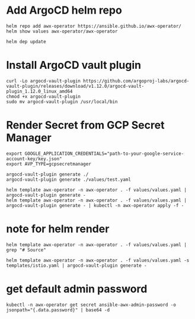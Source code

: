 # Add ArgoCD helm repo

    helm repo add awx-operator https://ansible.github.io/awx-operator/
    helm show values awx-operator/awx-operator

    helm dep update

# Install ArgoCD vault plugin

    curl -Lo argocd-vault-plugin https://github.com/argoproj-labs/argocd-vault-plugin/releases/download/v1.12.0/argocd-vault-plugin_1.12.0_linux_amd64
    chmod +x argocd-vault-plugin
    sudo mv argocd-vault-plugin /usr/local/bin

# Render Secret from GCP Secret Manager

    export GOOGLE_APPLICATION_CREDENTIALS="path-to-your-google-service-account-key/key.json"
    export AVP_TYPE=gcpsecretmanager

    argocd-vault-plugin generate ./
    argocd-vault-plugin generate ./values/test.yaml

    helm template awx-operator -n awx-operator . -f values/values.yaml | argocd-vault-plugin generate -
    helm template awx-operator -n awx-operator . -f values/values.yaml | argocd-vault-plugin generate - | kubectl -n awx-operator apply -f -


# note for helm render

    helm template awx-operator -n awx-operator . -f values/values.yaml | grep "# Source"

    helm template awx-operator -n awx-operator . -f values/values.yaml -s templates/istio.yaml | argocd-vault-plugin generate -

# get default admin password

    kubectl -n awx-operator get secret ansible-awx-admin-password -o jsonpath="{.data.password}" | base64 -d